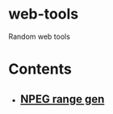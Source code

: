 # web-tools

Random web tools

# Contents
* ## [NPEG range gen](https://thatrandomperson5.github.io/web-tools/npeg-range-gen/)

